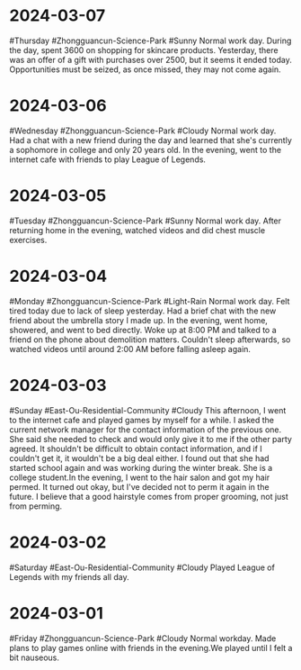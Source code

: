 # 2024-03-07
#Thursday #Zhongguancun-Science-Park  #Sunny 
Normal work day. During the day, spent 3600 on shopping for skincare products. Yesterday, there was an offer of a gift with purchases over 2500, but it seems it ended today. Opportunities must be seized, as once missed, they may not come again.

# 2024-03-06
#Wednesday  #Zhongguancun-Science-Park  #Cloudy 
Normal work day. Had a chat with a new friend during the day and learned that she's currently a sophomore in college and only 20 years old. In the evening, went to the internet cafe with friends to play League of Legends.

# 2024-03-05
#Tuesday  #Zhongguancun-Science-Park  #Sunny 
Normal work day. After returning home in the evening, watched videos and did chest muscle exercises.

# 2024-03-04
#Monday #Zhongguancun-Science-Park  #Light-Rain 
Normal work day. Felt tired today due to lack of sleep yesterday. Had a brief chat with the new friend about the umbrella story I made up. In the evening, went home, showered, and went to bed directly. Woke up at 8:00 PM and talked to a friend on the phone about demolition matters. Couldn't sleep afterwards, so watched videos until around 2:00 AM before falling asleep again.

# 2024-03-03
#Sunday #East-Ou-Residential-Community  #Cloudy 
This afternoon, I went to the internet cafe and played games by myself for a while. I asked the current network manager for the contact information of the previous one. She said she needed to check and would only give it to me if the other party agreed. It shouldn't be difficult to obtain contact information, and if I couldn't get it, it wouldn't be a big deal either. I found out that she had started school again and was working during the winter break. She is a college student.In the evening, I went to the hair salon and got my hair permed. It turned out okay, but I've decided not to perm it again in the future. I believe that a good hairstyle comes from proper grooming, not just from perming.

# 2024-03-02
#Saturday  #East-Ou-Residential-Community  #Cloudy 
Played League of Legends with my friends all day.


# 2024-03-01
#Friday #Zhongguancun-Science-Park  #Cloudy 
Normal workday. Made plans to play games online with friends in the evening.We played until I felt a bit nauseous.